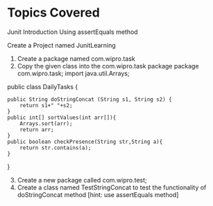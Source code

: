 # Topics Covered 

Junit Introduction Using assertEquals method


Create a Project named JunitLearning 
1. Create a package named com.wipro.task
2. Copy the given class into the com.wipro.task package
package com.wipro.task;
import java.util.Arrays;

public class DailyTasks {

	public String doStringConcat (String s1, String s2) {
		return s1+" "+s2;
	}
	public int[] sortValues(int arr[]){
		Arrays.sort(arr);
		return arr;
	}
	public boolean checkPresence(String str,String a){
		return str.contains(a);
	}
}


3. Create a new package called com.wipro.test;
4. Create a class named TestStringConcat to test the functionality of doStringConcat method [hint: use assertEquals method]
